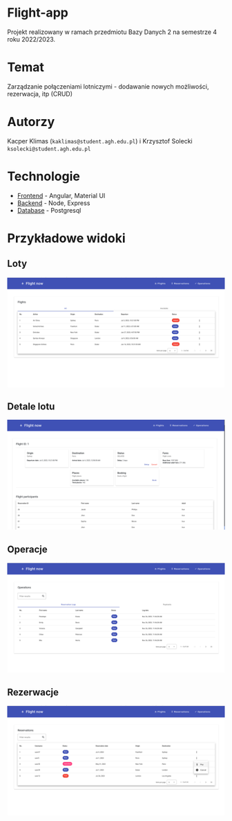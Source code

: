 # Flight-app
Projekt realizowany w ramach przedmiotu Bazy Danych 2 na semestrze 4 roku 2022/2023.

# Temat
Zarządzanie połączeniami lotniczymi - dodawanie nowych możliwości, rezerwacja, itp (CRUD)

# Autorzy
Kacper Klimas (`kaklimas@student.agh.edu.pl`) i Krzysztof Solecki `ksolecki@student.agh.edu.pl`

# Technologie
 - [Frontend](client/README.md) - Angular, Material UI
 - [Backend](server/README.md) - Node, Express
 - [Database](db/README.md) - Postgresql

# Przykładowe widoki

## Loty
<img src="./ss/flights.png" alt="drawing" width="700"/>


## Detale lotu
<img src="./ss/flight.png" alt="drawing" width="700"/>

## Operacje
<img src="./ss/operations.png" alt="drawing" width="700"/>

## Rezerwacje
<img src="./ss/reservations.png" alt="drawing" width="700"/>
